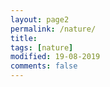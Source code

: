 ```yaml
---
layout: page2
permalink: /nature/
title:
tags: [nature]
modified: 19-08-2019
comments: false
---
```

